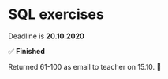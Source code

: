 # SQL exercises

Deadline is **20.10.2020**

:white_check_mark: **Finished** 

Returned 61-100 as email to teacher on 15.10. :rocket: